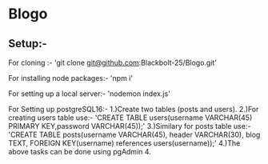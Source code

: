 # **Blogo**

## Setup:-

For cloning :-
'git clone git@github.com:Blackbolt-25/Blogo.git'

For installing node packages:-
'npm i'

For setting up a local server:-
'nodemon index.js'

For Setting up postgreSQL16:-
1.)Create two tables (posts and users).
2.)For creating users table use:-
    'CREATE TABLE users(username VARCHAR(45) PRIMARY KEY,password VARCHAR(45));'
3.)Similary for posts table use:-
    'CREATE TABLE posts(username VARCHAR(45), header VARCHAR(30), blog TEXT, FOREIGN KEY(username) references users(username));'
4.)The above tasks can be done using pgAdmin 4.


